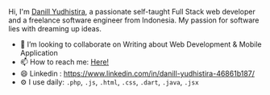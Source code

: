 Hi, I'm [Danill Yudhistira](https://danill123.github.io/portofolio/), a passionate self-taught Full Stack web developer and a freelance software engineer from Indonesia. My passion for software lies with dreaming up ideas.

- 👯 I’m looking to collaborate on Writing about Web Development & Mobile Application
- 📫 How to reach me: [Here!](mailto:danillyudhistira@gmail.com)
- 😄 Linkedin : https://www.linkedin.com/in/danill-yudhistira-46861b187/
- ⚙️ I use daily: `.php`, `.js`, `.html`, `.css`, `.dart`, `.java`, `.jsx`
